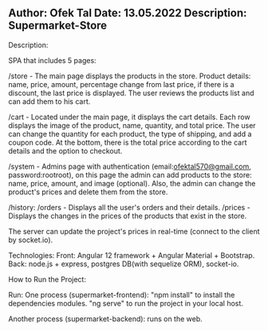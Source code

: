 Author: Ofek Tal
Date: 13.05.2022
Description: Supermarket-Store
------------------------------------------------
Description:

SPA that includes 5 pages:

/store - The main page displays the products in the store. 
         Product details: name, price, amount, percentage change from last price, if there is a discount, the last price is displayed. 
         The user reviews the products list and can add them to his cart.

/cart -  Located under the main page, it displays the cart details. 
         Each row displays the image of the product, name, quantity, and total price.
         The user can change the quantity for each product, the type of shipping, and add a coupon code. 
         At the bottom, there is the total price according to the cart details and the option to checkout.

/system - Admins page with authentication (email:ofektal570@gmail.com, password:rootroot), 
          on this page the admin can add products to the store: name, price, amount, and image (optional). 
          Also, the admin can change the product's prices and delete them from the store.

/history: /orders - Displays all the user's orders and their details. 
          /prices - Displays the changes in the prices of the products that exist in the store.

The server can update the project's prices in real-time (connect to the client by socket.io).

Technologies: 
      Front: Angular 12 framework + Angular Material + Bootstrap. 
      Back: node.js + express, postgres DB(with sequelize ORM), socket-io.

How to Run the Project:

Run: 
  One process (supermarket-frontend): 
  "npm install" to install the dependencies modules. 
  "ng serve" to run the project in your local host.

Another process (supermarket-backend): 
  runs on the web.